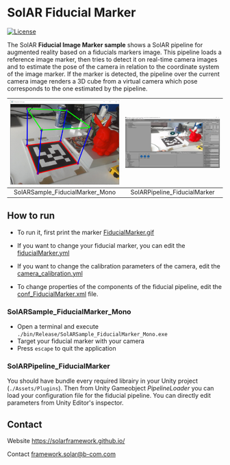 # SolAR Fiducial Marker

[![License](https://img.shields.io/github/license/SolARFramework/FiducialMarker?style=flat-square&label=License)](https://www.apache.org/licenses/LICENSE-2.0)

The SolAR **Fiducial Image Marker sample** shows a SolAR pipeline for augmented reality based on a fiducials markers image. This pipeline loads a reference image marker, then tries to detect it on real-time camera images and to estimate the pose of the camera in relation to the coordinate system of the image marker. If the marker is detected, the pipeline over the current camera image renders a 3D cube from a virtual camera which pose corresponds to the one estimated by the pipeline.


| ![](./SolARSample_FiducialMarker_Mono/standalone.jpg) | ![](./SolARPipeline_FiducialMarker/plugin.jpg) |
|:-:|:-:|
| SolARSample_FiducialMarker_Mono | SolARPipeline_FiducialMarker |


## How to run

* To run it, first print the marker [FiducialMarker.gif](./SolARSample_FiducialMarker_Mono/FiducialMarker.gif)

* If you want to change your fiducial marker, you can edit the [fiducialMarker.yml](./SolARSample_FiducialMarker_Mono/fiducialMarker.yml)

* If you want to change the calibration parameters of the camera, edit the [camera_calibration.yml](./SolARSample_FiducialMarker_Mono/camera_calibration.yml)

* To change properties of the components of the fiducial pipeline, edit the [conf_FiducialMarker.xml](./SolARSample_FiducialMarker_Mono/conf_FiducialMarker.xml) file.

### SolARSample_FiducialMarker_Mono

* Open a terminal and execute `./bin/Release/SolARSample_FiducialMarker_Mono.exe`
* Target your fiducial marker with your camera
* Press `escape` to quit the application

### SolARPipeline_FiducialMarker

You should have bundle every required librairy in your Unity project (`./Assets/Plugins`). Then from Unity Gameobject *PipelineLoader* you can load your configuration file for the fiducial pipeline. You can directly edit parameters from Unity Editor's inspector.


## Contact 
Website https://solarframework.github.io/

Contact framework.solar@b-com.com




